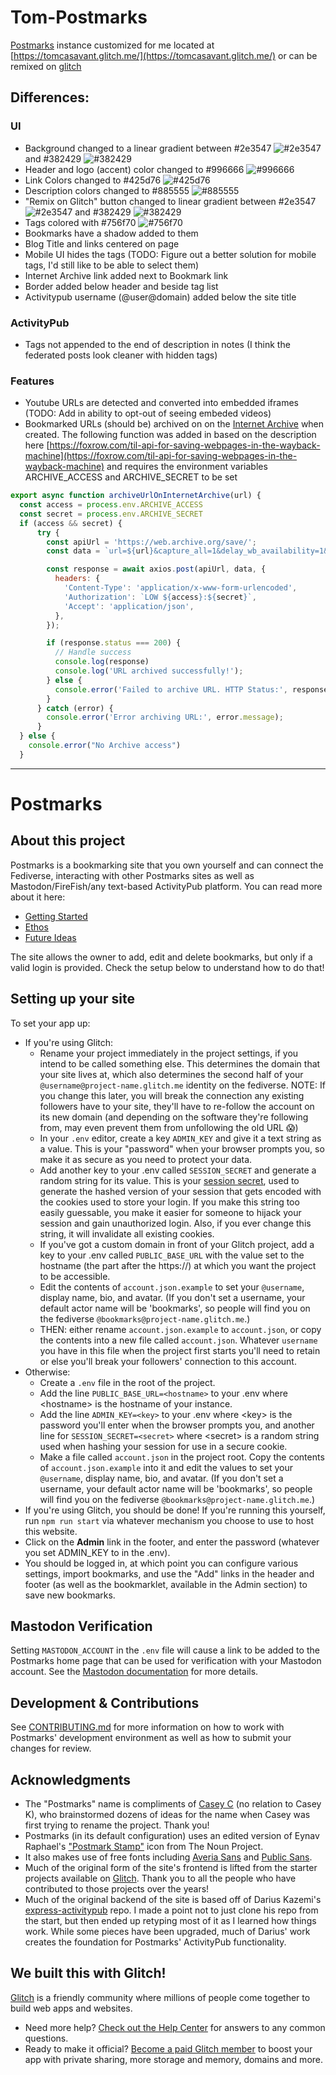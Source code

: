 
# Tom-Postmarks
[Postmarks](https://github.com/ckolderup/postmarks) instance customized for me located at [https://tomcasavant.glitch.me/](https://tomcasavant.glitch.me/) or can be remixed on [glitch](https://glitch.com/edit/#!/tomcasavant)

## Differences:
### UI

-  Background changed to a linear gradient between #2e3547 ![#2e3547](https://readme-swatches.vercel.app/2e3547) and #382429 ![#382429 ](https://readme-swatches.vercel.app/382429)
- Header and logo (accent) color changed to #996666 ![#996666 ](https://readme-swatches.vercel.app/996666)
- Link Colors changed to #425d76 ![#425d76 ](https://readme-swatches.vercel.app/425d76 )
- Description colors changed to #885555 ![#885555 ](https://readme-swatches.vercel.app/885555 )
- "Remix on Glitch" button changed to linear gradient between #2e3547 ![#2e3547](https://readme-swatches.vercel.app/2e3547) and #382429 ![#382429 ](https://readme-swatches.vercel.app/382429)
- Tags colored with #756f70 ![#756f70 ](https://readme-swatches.vercel.app/756f70)
- Bookmarks have a shadow added to them
- Blog Title and links centered on page
- Mobile UI hides the tags (TODO: Figure out a better solution for mobile tags, I'd still like to be able to select them)
- Internet Archive link added next to Bookmark link
- Border added below header and beside tag list 
- Activitypub username (@user@domain) added below the site title 

### ActivityPub
- Tags not appended to the end of description in notes (I think the federated posts look cleaner with hidden tags)

### Features
- Youtube URLs are detected and converted into embedded iframes (TODO: Add in ability to opt-out of seeing embeded videos) 
- Bookmarked URLs (should be) archived on on the [Internet Archive](https://web.archive.org/) when created. The following function was added in based on the description here [https://foxrow.com/til-api-for-saving-webpages-in-the-wayback-machine](https://foxrow.com/til-api-for-saving-webpages-in-the-wayback-machine) and requires the environment variables ARCHIVE_ACCESS and ARCHIVE_SECRET to be set 
```js
export async function archiveUrlOnInternetArchive(url) {
  const access = process.env.ARCHIVE_ACCESS
  const secret = process.env.ARCHIVE_SECRET
  if (access && secret) {
      try {
        const apiUrl = 'https://web.archive.org/save/';
        const data = `url=${url}&capture_all=1&delay_wb_availability=1&skip_first_archive=1`;

        const response = await axios.post(apiUrl, data, {
          headers: {
            'Content-Type': 'application/x-www-form-urlencoded',
            'Authorization': `LOW ${access}:${secret}`,
            'Accept': 'application/json',
          },
        });

        if (response.status === 200) {
          // Handle success
          console.log(response)
          console.log('URL archived successfully!');
        } else {
          console.error('Failed to archive URL. HTTP Status:', response.status);
        }
      } catch (error) {
        console.error('Error archiving URL:', error.message);
      }
  } else {
    console.error("No Archive access")
  }
```

---
# Postmarks

## About this project

Postmarks is a bookmarking site that you own yourself and can connect the Fediverse, interacting with other Postmarks sites as well as Mastodon/FireFish/any text-based ActivityPub platform. You can read more about it here:

- [Getting Started](https://casey.kolderup.org/notes/b059694f5064c6c6285075c894a72317.html)
- [Ethos](https://casey.kolderup.org/notes/edf3a659f52528da103ea4dcbb09f66f.html)
- [Future Ideas](https://casey.kolderup.org/notes/9307f6d67bbfedbd215ae2d09caeab39.html)

The site allows the owner to add, edit and delete bookmarks, but only if a valid login is provided.
Check the setup below to understand how to do that!

## Setting up your site

To set your app up:

- If you're using Glitch:
  - Rename your project immediately in the project settings, if you intend to be called something else. This determines the domain that your site lives at, which also determines the second half of your `@username@project-name.glitch.me` identity on the fediverse. NOTE: If you change this later, you will break the connection any existing followers have to your site, they'll have to re-follow the account on its new domain (and depending on the software they're following from, may even prevent them from unfollowing the old URL 😱)
  - In your `.env` editor, create a key `ADMIN_KEY` and give it a text string as a value. This is your "password" when your browser prompts you, so make it as secure as you need to protect your data.
  - Add another key to your .env called `SESSION_SECRET` and generate a random string for its value. This is your [session secret](http://expressjs.com/en/resources/middleware/session.html#secret), used to generate the hashed version of your session that gets encoded with the cookies used to store your login. If you make this string too easily guessable, you make it easier for someone to hijack your session and gain unauthorized login. Also, if you ever change this string, it will invalidate all existing cookies.
  - If you've got a custom domain in front of your Glitch project, add a key to your .env called `PUBLIC_BASE_URL` with the value set to the hostname (the part after the https://) at which you want the project to be accessible.
  - Edit the contents of `account.json.example` to set your `@username`, display name, bio, and avatar. (If you don't set a username, your default actor name will be 'bookmarks', so people will find you on the fediverse `@bookmarks@project-name.glitch.me`.)
  - THEN: either rename `account.json.example` to `account.json`, or copy the contents into a new file called `account.json`. Whatever `username` you have in this file when the project first starts you'll need to retain or else you'll break your followers' connection to this account.
- Otherwise:
  - Create a `.env` file in the root of the project.
  - Add the line `PUBLIC_BASE_URL=<hostname>` to your .env where \<hostname\> is the hostname of your instance.
  - Add the line `ADMIN_KEY=<key>` to your .env where \<key\> is the password you'll enter when the browser prompts you, and another line for `SESSION_SECRET=<secret>` where \<secret\> is a random string used when hashing your session for use in a secure cookie.
  - Make a file called `account.json` in the project root. Copy the contents of `account.json.example` into it and edit the values to set your `@username`, display name, bio, and avatar. (If you don't set a username, your default actor name will be 'bookmarks', so people will find you on the fediverse `@bookmarks@project-name.glitch.me`.)
- If you're using Glitch, you should be done! If you're running this yourself, run `npm run start` via whatever mechanism you choose to use to host this website.
- Click on the **Admin** link in the footer, and enter the password (whatever you set ADMIN_KEY to in the .env).
- You should be logged in, at which point you can configure various settings, import bookmarks, and use the "Add" links in the header and footer (as well as the bookmarklet, available in the Admin section) to save new bookmarks.

## Mastodon Verification

Setting `MASTODON_ACCOUNT` in the `.env` file will cause a link to be added to the Postmarks home page that can be used for verification with your Mastodon account. See the [Mastodon documentation](https://docs.joinmastodon.org/user/profile/#verification) for more details.

## Development & Contributions

See [CONTRIBUTING.md](/CONTRIBUTING.md) for more information on how to work with Postmarks' development environment as well
as how to submit your changes for review.

## Acknowledgments

- The "Postmarks" name is compliments of [Casey C](https://sowe.li) (no relation to Casey K), who brainstormed dozens of ideas for the name when Casey was first trying to rename the project. Thank you!
- Postmarks (in its default configuration) uses an edited version of Eynav Raphael's ["Postmark Stamp"](https://thenounproject.com/icon/postmark-stamp-928917/) icon from The Noun Project.
- It also makes use of free fonts including [Averia Sans](http://iotic.com/averia/) and [Public Sans](https://public-sans.digital.gov/).
- Much of the original form of the site's frontend is lifted from the starter projects available on [Glitch](https://glitch.com). Thank you to all the people who have contributed to those projects over the years!
- Much of the original backend of the site is based off of Darius Kazemi's [express-activitypub](https://github.com/dariusk/express-activitypub) repo. I made a point not to just clone his repo from the start, but then ended up retyping most of it as I learned how things work. While some pieces have been upgraded, much of Darius' work creates the foundation for Postmarks' ActivityPub functionality.

## We built this with Glitch!

[Glitch](https://glitch.com) is a friendly community where millions of people come together to build web apps and websites.

- Need more help? [Check out the Help Center](https://help.glitch.com/) for answers to any common questions.
- Ready to make it official? [Become a paid Glitch member](https://glitch.com/pricing) to boost your app with private sharing, more storage and memory, domains and more.

